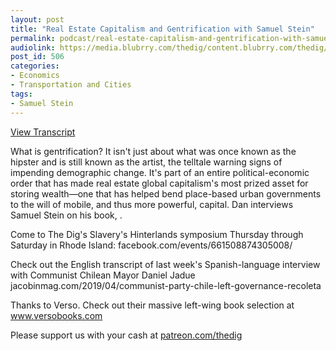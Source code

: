 ```yaml
---
layout: post
title: "Real Estate Capitalism and Gentrification with Samuel Stein"
permalink: podcast/real-estate-capitalism-and-gentrification-with-samuel-stein/
audiolink: https://media.blubrry.com/thedig/content.blubrry.com/thedig/The_Dig_-_EP_194_-_Stein.mp3
post_id: 506
categories: 
- Economics
- Transportation and Cities
tags: 
- Samuel Stein
---
```


[View Transcript](https://www.thedigradio.com/transcripts/transcript-real-estate-capitalism-and-gentrification-with-samuel-stein)


What is gentrification? It isn't just about what was once known as the hipster and is still known as the artist, the telltale warning signs of impending demographic change. It's part of an entire political-economic order that has made real estate global capitalism's most prized asset for storing wealth—one that has helped bend place-based urban governments to the will of mobile, and thus more powerful, capital. Dan interviews Samuel Stein on his book, 
.

Come to The Dig's Slavery's Hinterlands symposium Thursday through Saturday in Rhode Island: facebook.com/events/661508874305008/

Check out the English transcript of last week's Spanish-language interview with Communist Chilean Mayor Daniel Jadue jacobinmag.com/2019/04/communist-party-chile-left-governance-recoleta

Thanks to Verso. Check out their massive left-wing book selection at www.versobooks.com

Please support us with your cash at [patreon.com/thedig](patreon.com/thedig)